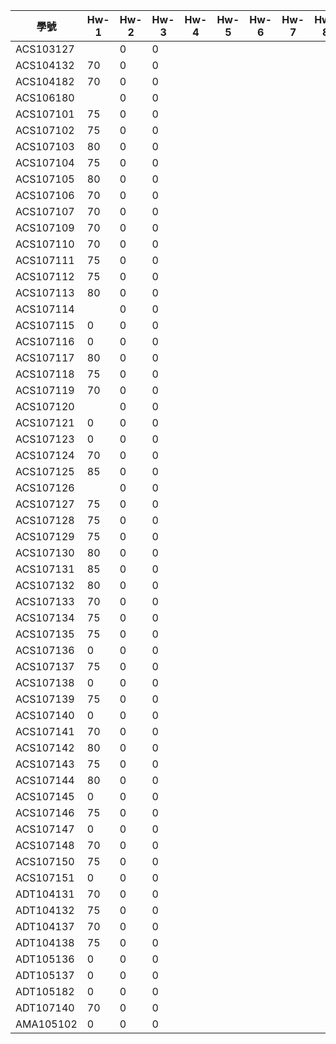 學號          | Hw-1  | Hw-2 | Hw-3 | Hw-4|Hw-5|Hw-6 | Hw-7  | Hw-8 | Hw-9 | Hw-10   
------------- |-------|------|------|-|-|-|-|-|-|-    
ACS103127     |      |  0 |    0   
ACS104132     | 70 |  0 |    0     
ACS104182     | 70 |  0 |    0     
ACS106180     |  |  0 |    0     
ACS107101     | 75 |  0 |    0     
ACS107102     | 75 |  0 |    0     
ACS107103     | 80 |  0 |    0     
ACS107104     | 75 |  0 |    0     
ACS107105     | 80 |  0 |    0     
ACS107106     | 70 |  0 |    0     
ACS107107     | 70 |  0 |    0     
ACS107109     | 70 |  0 |    0     
ACS107110     | 70 |  0 |    0     
ACS107111     | 75 |  0 |    0    
ACS107112     | 75 |  0 |    0    
ACS107113     | 80 |  0 |    0    
ACS107114     |  |  0 |    0    
ACS107115     | 0 |  0 |    0    
ACS107116     | 0 |  0 |    0    
ACS107117     | 80 |  0 |    0    
ACS107118     | 75 |  0 |    0    
ACS107119     | 70 |  0 |    0     
ACS107120     |  |  0 |    0    
ACS107121     | 0 |  0 |    0    
ACS107123     | 0 |  0 |    0    
ACS107124     | 70 |  0 |    0    
ACS107125     | 85 |  0 |    0    
ACS107126     |  |  0 |    0    
ACS107127     | 75 |  0 |    0    
ACS107128     | 75 |  0 |    0    
ACS107129     | 75 |  0 |    0    
ACS107130     | 80 |  0 |    0    
ACS107131     | 85 |  0 |    0    
ACS107132     | 80 |  0 |    0    
ACS107133     | 70 |  0 |    0    
ACS107134     | 75 |  0 |    0    
ACS107135     | 75 |  0 |    0    
ACS107136     | 0 |  0 |    0    
ACS107137     | 75 |  0 |    0    
ACS107138     | 0 |  0 |    0    
ACS107139     | 75 |  0 |    0    
ACS107140     | 0 |  0 |    0    
ACS107141     | 70 |  0 |    0  
ACS107142     | 80 |  0 |    0  
ACS107143     | 75 |  0 |    0  
ACS107144     | 80 |  0 |    0  
ACS107145     | 0 |  0 |    0  
ACS107146     | 75 |  0 |    0  
ACS107147     | 0 |  0 |    0  
ACS107148     | 70 |  0 |    0  
ACS107150     | 75 |  0 |    0  
ACS107151     | 0 |  0 |    0  
ADT104131     | 70 |  0 |    0  
ADT104132     | 75 |  0 |    0  
ADT104137     | 70 |  0 |    0  
ADT104138     | 75 |  0 |    0  
ADT105136     | 0 |  0 |    0  
ADT105137     | 0 |  0 |    0  
ADT105182     | 0 |  0 |    0  
ADT107140     | 70 |  0 |    0  
AMA105102     | 0 |  0 |    0  

